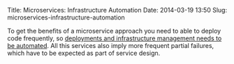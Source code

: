 Title: Microservices: Infrastructure Automation
Date: 2014-03-19 13:50
Slug: microservices-infrastructure-automation

To get the benefits of a microservice approach you need to able to
deploy code frequently, so [deployments and infrastructure management
needs to be
automated](http://martinfowler.com/articles/microservices.html#InfrastructureAutomation).
All this services also imply more frequent partial failures, which have
to be expected as part of service design.

</p>

